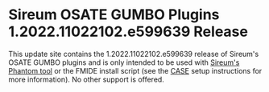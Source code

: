 # Sireum OSATE GUMBO Plugins 1.2022.11022102.e599639 Release

This update site contains the 1.2022.11022102.e599639 release of Sireum's OSATE GUMBO plugins and is only
intended to be used with [Sireum's Phantom tool](https://github.com/sireum/phantom)
or the FMIDE install script (see the
[CASE](https://github.com/sireum/case-env#setting-up-fmide-and-hamr-only)
setup instructions for more information). No other support is offered.
